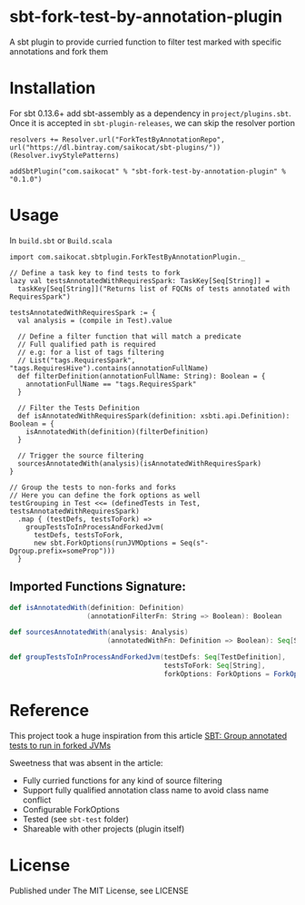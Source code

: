 # sbt-fork-test-by-annotation-plugin
A sbt plugin to provide curried function to filter test marked with specific annotations and fork them

# Installation
For sbt 0.13.6+ add sbt-assembly as a dependency in `project/plugins.sbt`. Once it is accepted in `sbt-plugin-releases`, we can skip the resolver portion

```
resolvers += Resolver.url("ForkTestByAnnotationRepo", url("https://dl.bintray.com/saikocat/sbt-plugins/"))(Resolver.ivyStylePatterns)

addSbtPlugin("com.saikocat" % "sbt-fork-test-by-annotation-plugin" % "0.1.0")
```



# Usage
In `build.sbt` or `Build.scala`

```
import com.saikocat.sbtplugin.ForkTestByAnnotationPlugin._

// Define a task key to find tests to fork
lazy val testsAnnotatedWithRequiresSpark: TaskKey[Seq[String]] =
  taskKey[Seq[String]]("Returns list of FQCNs of tests annotated with RequiresSpark")

testsAnnotatedWithRequiresSpark := {
  val analysis = (compile in Test).value

  // Define a filter function that will match a predicate
  // Full qualified path is required
  // e.g: for a list of tags filtering
  // List("tags.RequiresSpark", "tags.RequiresHive").contains(annotationFullName)
  def filterDefinition(annotationFullName: String): Boolean = {
    annotationFullName == "tags.RequiresSpark"
  }

  // Filter the Tests Definition
  def isAnnotatedWithRequiresSpark(definition: xsbti.api.Definition): Boolean = {
    isAnnotatedWith(definition)(filterDefinition)
  }

  // Trigger the source filtering
  sourcesAnnotatedWith(analysis)(isAnnotatedWithRequiresSpark)
}

// Group the tests to non-forks and forks
// Here you can define the fork options as well
testGrouping in Test <<= (definedTests in Test, testsAnnotatedWithRequiresSpark)
  .map { (testDefs, testsToFork) =>
    groupTestsToInProcessAndForkedJvm(
      testDefs, testsToFork,
      new sbt.ForkOptions(runJVMOptions = Seq(s"-Dgroup.prefix=someProp")))
  }
```


## Imported Functions Signature:
```scala
def isAnnotatedWith(definition: Definition)
                   (annotationFilterFn: String => Boolean): Boolean

def sourcesAnnotatedWith(analysis: Analysis)
                        (annotatedWithFn: Definition => Boolean): Seq[String] 

def groupTestsToInProcessAndForkedJvm(testDefs: Seq[TestDefinition],
                                      testsToFork: Seq[String],
                                      forkOptions: ForkOptions = ForkOptions()): Seq[Group]
```


# Reference
This project took a huge inspiration from this article
[SBT: Group annotated tests to run in forked JVMs](http://chariotsolutions.com/blog/post/sbt-group-annotated-tests-run-forked-jvms)

Sweetness that was absent in the article:
* Fully curried functions for any kind of source filtering
* Support fully qualified annotation class name to avoid class name conflict
* Configurable ForkOptions
* Tested (see `sbt-test` folder)
* Shareable with other projects (plugin itself)

# License
Published under The MIT License, see LICENSE
